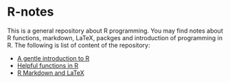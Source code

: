 # R-notes

This is a general repository about R programming. You may find notes about R functions, markdown, LaTeX, packges and introduction of programming in R. The following is list of content of the repository:
- [A gentle introduction to R](https://github.com/ashki23/R-notes/blob/master/R_intro.md)
- [Helpful functions in R](https://github.com/ashki23/R-notes/blob/master/R_functions.md)
- [R Markdown and LaTeX](https://github.com/ashki23/R-notes/blob/master/R_markdown.md)
